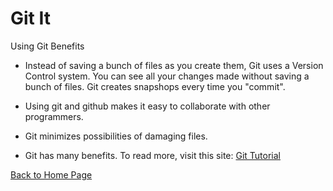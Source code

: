# Git It

Using Git Benefits

* Instead of saving a bunch of files as you create them, Git uses a Version Control system. You can see all your changes made without saving a bunch of files. Git creates snapshops every time you "commit".

* Using git and github makes it easy to collaborate with other programmers.
* Git minimizes possibilities of damaging files.
* Git has many benefits. To read more, visit this site: [Git Tutorial](https://blog.udemy.com/git-tutorial-a-comprehensive-guide/#1)

[Back to Home Page](/README.md)
